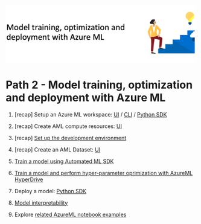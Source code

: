 
![Azure Machine Learning Workshop Template](../images/path2.png)

# Path 2 - Model training, optimization and  deployment with Azure ML

1. [recap] Setup an Azure ML workspace: [UI](../../0-Setup/UI/README.md) / [CLI](../../0-Setup/CLI/README.md) / [Python SDK](../../0-Setup/SDK/Python/README.md)

2. [recap] Create AML compute resources: [UI](../../1-Concepts/0-Compute/UI/README.md)

3. [recap] [Set up the development environment](../../1-Concepts/1-Notebooks/README.md)

4. [recap] Create an AML Dataset: [UI](../../1-Concepts/2-Datastores-datasets/UI/README.md)

5. [Train a model using Automated ML SDK](../../2-Training/AutoML/SDK/README.md)

6. [Train a model and perform hyper-parameter oprimization with AzureML HyperDrive](../../2-Training/Code/README.md)

7. Deploy a model:  [Python SDK](../../3-Inference/Python/deploy-credit-model.ipynb) 

8. [Model interpretability](../../2-Training/Code/Python/2-aml-interpretability/README.md)

9. Explore [related AzureML notebook examples](https://github.com/Azure/MachineLearningNotebooks)